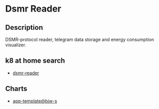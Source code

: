 # Dsmr Reader

## Description

DSMR-protocol reader, telegram data storage and energy consumption visualizer.

## k8 at home search

- [dsmr-reader](https://nanne.dev/k8s-at-home-search/#/dsmr-reader)

## Charts

- [app-template@bjw-s](https://bjw-s.github.io/helm-charts/)

